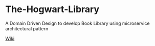 # The-Hogwart-Library
A Domain Driven Design to develop Book Library using microservice architectural pattern

[Wiki](https://github.com/CodingF0X/The-Hogwart-Library/wiki)
